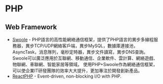 # PHP

## Web Framework
- [Swoole](http://www.swoole.com/) - PHP語言的高性能網絡通信框架，提供了PHP語言的異步多線程服務器，異步TCP/UDP網絡客戶端，異步MySQL，數據庫連接池，AsyncTask，消息隊列，毫秒定時器，異步文件讀寫，異步DNS查詢。
Swoole可以廣泛應用於互聯網、移動通信、企業軟件、雲計算、網絡遊戲、物聯網、車聯網、智能家居等領域。 使用PHP+Swoole作為網絡通信框架，可以使企業IT研發團隊的效率大大提升，更加專注於開發創新產品。
- [ReactPHP](http://reactphp.org/) - Event-driven, non-blocking I/O with PHP. 

